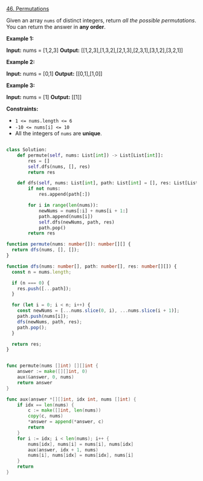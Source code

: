 [46. Permutations](https://leetcode.com/problems/permutations/)

Given an array `nums` of distinct integers, return *all the possible permutations*. You can return the answer in **any order**.

**Example 1:**

**Input:** nums = [1,2,3]
**Output:** [[1,2,3],[1,3,2],[2,1,3],[2,3,1],[3,1,2],[3,2,1]]

**Example 2:**

**Input:** nums = [0,1]
**Output:** [[0,1],[1,0]]

**Example 3:**

**Input:** nums = [1]
**Output:** [[1]]

**Constraints:**

- `1 <= nums.length <= 6`
- `-10 <= nums[i] <= 10`
- All the integers of `nums` are **unique**.

```py

class Solution:
    def permute(self, nums: List[int]) -> List[List[int]]:
        res = []
        self.dfs(nums, [], res)
        return res

    def dfs(self, nums: List[int], path: List[int] = [], res: List[List[int]] = []):
        if not nums:
            res.append(path[:])

        for i in range(len(nums)):
            newNums = nums[:i] + nums[i + 1:]
            path.append(nums[i])
            self.dfs(newNums, path, res)
            path.pop()
        return res

```

```ts
function permute(nums: number[]): number[][] {
  return dfs(nums, [], []);
}

function dfs(nums: number[], path: number[], res: number[][]) {
  const n = nums.length;

  if (n === 0) {
    res.push([...path]);
  }

  for (let i = 0; i < n; i++) {
    const newNums = [...nums.slice(0, i), ...nums.slice(i + 1)];
    path.push(nums[i]);
    dfs(newNums, path, res);
    path.pop();
  }

  return res;
}
```

```go

func permute(nums []int) [][]int {
    answer := make([][]int, 0)
    aux(&answer, 0, nums)
	return answer
}

func aux(answer *[][]int, idx int, nums []int) {
    if idx == len(nums) {
        c := make([]int, len(nums))
        copy(c, nums)
        *answer = append(*answer, c)
        return
    }
    for i := idx; i < len(nums); i++ {
        nums[idx], nums[i] = nums[i], nums[idx]
        aux(answer, idx + 1, nums)
        nums[i], nums[idx] = nums[idx], nums[i]
    }
    return
}

```
